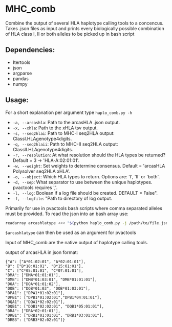 # MHC_comb
Combine the output of several HLA haplotype calling tools to a concencus.
Takes .json files as input and prints every biologically possible combination of HLA class I, II or both alleles to be picked up in bash script 

## Dependencies:
* Itertools
* json
* argparse
* pandas
* numpy

## Usage:
For a short explanation per argument type `haplo_comb.py -h`

* `-a, --arcashla`: Path to the arcasHLA .json output.
* `-x, --xhla`: Path to the xHLA tsv output.
* `-s, --seq2hlai`: Path to MHC-I seq2HLA output: ClassI.HLAgenotype4digits.
* `-q, --seq2hlaii`: Path to MHC-II seq2HLA output: ClassII.HLAgenotype4digits.
* `-r, --resolution`: At what resolution should the HLA types be returned? Default = 3 -> 'HLA-A:02:01:01'.
* `-w, --weight`: Set weights to determine consensus. Default = 'arcasHLA Polysolver seq2HLA xHLA'.
* `-o, --object`: Which HLA types to return. Options are: 'I', 'II' or 'both'.
* `-d, --sep`: What separator to use between the unique haplotypes. pvactools requires ','.
* `-l, --log`: Boolean if a log file should be created. DEFAULT = False".
* `-f, --logfile`: "Path to directory of log output.

Primarily for use in pvactools bash scripts where comma separated alleles must be provided. To read the json into an bash array use:

```Bash
readarray arcashlatype <<< "$(python haplo_comb.py -j /path/to/file.json -r 2 -o both -s ',')"
```
`$arcashlatype` can then be used as an argument for pvactools

Input of MHC_comb are the native output of haplotype calling tools.

output of arcasHLA in json format:
```
{"A": ["A*01:02:01", "A*02:01:01"],
"B": ["B*18:01:01", "B*15:01:01"],
"C": ["C*05:01:01", "C*07:01:01"],
"DMA": ["DMA*01:01:01"],
"DMB": ["DMB*01:03:01", "DMB*01:01:01"],
"DOA": ["DOA*01:01:02"],
"DOB": ["DOB*01:03", "DOB*01:03:01"],
"DPA1": ["DPA1*01:02:01"],
"DPB1": ["DPB1*01:02:01","DPB1*04:01:01"],
"DQA1": ["DQA1*02:02:01"],
"DQB1": ["DQB1*02:02:01", "DQB1*05:01:01"],
"DRA": ["DRA*02:01:01"],
"DRB1": ["DRB1*01:01:01", "DRB1*03:01:01"],
"DRB3": ["DRB3*02:02:01"]}
```
